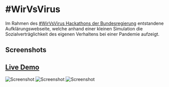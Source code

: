 # #WirVsVirus
Im Rahmen des [#WirVsVirus Hackathons der Bundesregierung](https://wirvsvirushackathon.org/)  entstandene Aufklärungswebseite, welche anhand einer kleinen Simulation die Sozialverträglichkeit des eigenen Verhaltens bei einer Pandemie aufzeigt.

## Screenshots
## [Live Demo](https://koerners.github.io/wirvsvirus/)


![Screenshot](https://github.com/koerners/wirvsvirus/blob/master/screenshots/Screenshot%20from%202020-03-21%2021.18.57.png)
![Screenshot](https://github.com/koerners/wirvsvirus/blob/master/screenshots/Screenshot%20from%202020-03-21%2021.19.19.png)
![Screenshot](https://github.com/koerners/wirvsvirus/blob/master/screenshots/Screenshot%20from%202020-03-21%2021.19.35.png)
